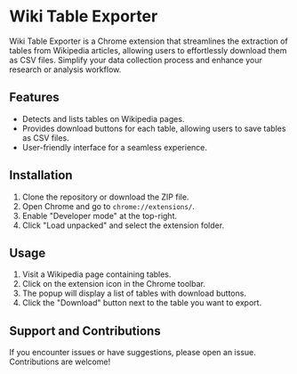 # Wiki Table Exporter

Wiki Table Exporter is a Chrome extension that streamlines the extraction of tables from Wikipedia articles, allowing users to effortlessly download them as CSV files. Simplify your data collection process and enhance your research or analysis workflow.

## Features

- Detects and lists tables on Wikipedia pages.
- Provides download buttons for each table, allowing users to save tables as CSV files.
- User-friendly interface for a seamless experience.

## Installation

1. Clone the repository or download the ZIP file.
2. Open Chrome and go to `chrome://extensions/`.
3. Enable "Developer mode" at the top-right.
4. Click "Load unpacked" and select the extension folder.

## Usage

1. Visit a Wikipedia page containing tables.
2. Click on the extension icon in the Chrome toolbar.
3. The popup will display a list of tables with download buttons.
4. Click the "Download" button next to the table you want to export.

## Support and Contributions

If you encounter issues or have suggestions, please open an issue. Contributions are welcome!
